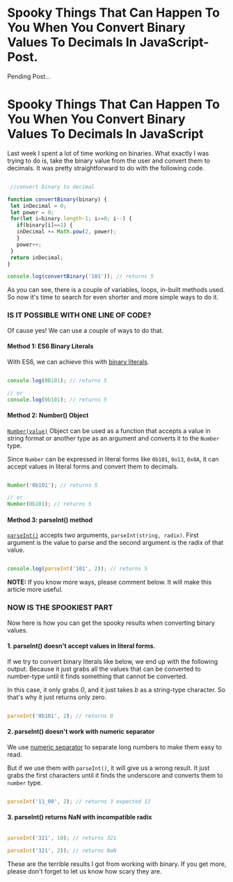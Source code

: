 # Spooky Things That Can Happen To You When You Convert Binary Values To Decimals In JavaScript-Post.

Pending Post...

# Spooky Things That Can Happen To You When You Convert Binary Values To Decimals In JavaScript


Last week I spent a lot of time working on binaries. What exactly I was trying to do is, take the binary value from the user and convert them to decimals. It was pretty straightforward to do with the following code.


```javascript

 //convert binary to decimal

function convertBinary(binary) {
 let inDecimal = 0;
 let power = 0;
 for(let i=binary.length-1; i>=0; i--) {
   if(binary[i]==1) {
   inDecimal += Math.pow(2, power);   
   }
   power++;
 }
 return inDecimal;
}

console.log(convertBinary('101')); // returns 5

```


As you can see, there is a couple of variables, loops, in-built methods used. So now it's time to search for even shorter and more simple ways to do it.



### IS IT POSSIBLE WITH ONE LINE OF CODE?

Of cause yes! 
We can use a couple of ways to do that.


#### Method 1: ES6 Binary Literals 

With ES6, we can achieve this with [binary literals](https://developer.mozilla.org/en-US/docs/Web/JavaScript/Guide/Numbers_and_dates#numbers "Binary Numbers").


```javascript

console.log(0B101); // returns 5

// or
console.log(0b101); // returns 5

```


#### Method 2: Number() Object

[`Number(value)`](https://developer.mozilla.org/en-US/docs/Web/JavaScript/Reference/Global_Objects/Number#description "Number") Object can be used as a function that accepts a value in string format or another type as an argument and converts it to the `Number` type.

Since `Number` can be expressed in literal forms like `0b101`, `0o13`, `0x0A`, it can accept values in literal forms and convert them to decimals. 


```javascript

Number('0b101'); // returns 5

// or 
Number(0b101); // returns 5

```



#### Method 3: parseInt() method

[`parseInt()`](https://developer.mozilla.org/en-US/docs/Web/JavaScript/Reference/Global_Objects/parseInt "parseInt()") accepts two arguments, `parseInt(string, radix)`. First argument is the value to parse and the second argument is the radix of that value.



```javascript

console.log(parseInt('101', 2)); // returns 5

```


**NOTE:** If you know more ways, please comment below. It will make this article more useful.



### NOW IS THE SPOOKIEST PART

Now here is how you can get the spooky results when converting binary values.

#### 1. parseInt() doesn't accept values in literal forms.

If we try to convert binary literals like below, we end up with the following output. Because it just grabs all the values that can be converted to number-type until it finds something that cannot be converted. 

In this case, it only grabs *0*, and it just takes *b* as a string-type character. So that's why it just returns only zero.


```javascript

parseInt('0b101', 2); // returns 0

```


#### 2. parseInt() doesn't work with numeric separator

We use [numeric separator](https://developer.mozilla.org/en-US/docs/Web/JavaScript/Reference/Lexical_grammar#numeric_separators) to separate long numbers to make them easy to read.

But if we use them with `parseInt()`, it will give us a wrong result. It just grabs the first characters until it finds the underscore and converts them to `number` type. 


```javascript

parseInt('11_00', 2); // returns 3 expected 12

```


#### 3. parseInt() returns **NaN** with incompatible radix


```javascript

parseInt('321', 10); // returns 321

parseInt('321', 2)); // returns NaN

```


These are the terrible results I got from working with binary. If you get more, please don't forget to let us know how scary they are.
